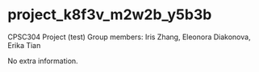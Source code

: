 # project_k8f3v_m2w2b_y5b3b

CPSC304 Project (test)
Group members:  Iris Zhang, Eleonora Diakonova, Erika Tian

No extra information.

